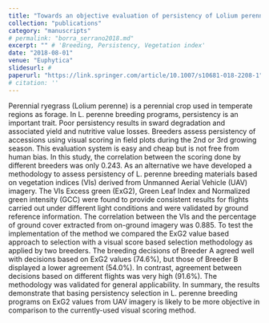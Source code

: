 ```yaml
---
title: "Towards an objective evaluation of persistency of Lolium perenne swards using UAV imagery"
collection: "publications"
category: "manuscripts"
# permalink: "borra_serrano2018.md"
excerpt: "" # 'Breeding, Persistency, Vegetation index'
date: "2018-08-01"
venue: "Euphytica"
slidesurl: #
paperurl: "https://link.springer.com/article/10.1007/s10681-018-2208-1"
# citation: ''
---
```


Perennial ryegrass (Lolium perenne) is a perennial crop used in temperate regions as forage. In L. perenne breeding programs, persistency is an important trait. Poor persistency results in sward degradation and associated yield and nutritive value losses. Breeders assess persistency of accessions using visual scoring in field plots during the 2nd or 3rd growing season. This evaluation system is easy and cheap but is not free from human bias. In this study, the correlation between the scoring done by different breeders was only 0.243. As an alternative we have developed a methodology to assess persistency of L. perenne breeding materials based on vegetation indices (VIs) derived from Unmanned Aerial Vehicle (UAV) imagery. The VIs Excess green (ExG2), Green Leaf Index and Normalized green intensity (GCC) were found to provide consistent results for flights carried out under different light conditions and were validated by ground reference information. The correlation between the VIs and the percentage of ground cover extracted from on-ground imagery was 0.885. To test the implementation of the method we compared the ExG2 value based approach to selection with a visual score based selection methodology as applied by two breeders. The breeding decisions of Breeder A agreed well with decisions based on ExG2 values (74.6%), but those of Breeder B displayed a lower agreement (54.0%). In contrast, agreement between decisions based on different flights was very high (91.6%). The methodology was validated for general applicability. In summary, the results demonstrate that basing persistency selection in L. perenne breeding programs on ExG2 values from UAV imagery is likely to be more objective in comparison to the currently-used visual scoring method.